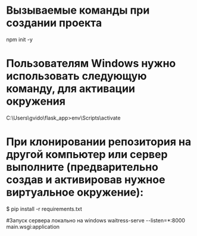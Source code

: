 # Вызываемые команды при создании проекта
npm init -y

# Пользователям Windows нужно использовать следующую команду, для активации окружения

C:\Users\gvido\flask_app>env\Scripts\activate


# При клонировании репозитория на другой компьютер или сервер выполните (предварительно создав и активировав нужное виртуальное окружение):
$ pip install -r requirements.txt

#Запуск сервера локально на windows
waitress-serve --listen=*:8000 main.wsgi:application